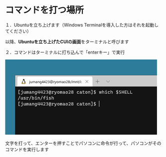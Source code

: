 # コマンドを打つ場所

１．Ubuntuを立ち上げます（Windows Terminalを導入した方はそれを起動してください）

以降、**Ubuntuを立ち上げたCUIの画面**をターミナルと呼びます



２．コマンドはターミナルに打ち込んで「enterキー」で実行

![](../.gitbook/assets/sukurnshotto-2021-01-12-012922png%20%282%29.png)

文字を打って、エンターを押すことでパソコンに命令が行って、パソコンがそのコマンドを実行します

